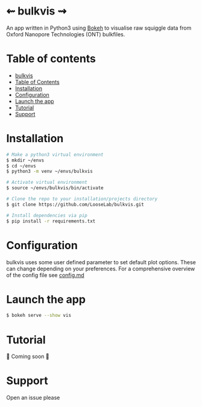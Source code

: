 ⇜ bulkvis ⇝
============

An app written in Python3 using [Bokeh](https://github.com/bokeh/bokeh/) 
to visualise raw squiggle data from Oxford Nanopore Technologies (ONT) 
bulkfiles. 

Table of contents
=================

 * [bulkvis](#-bulkvis-)
 * [Table of Contents](#table-of-contents)
 * [Installation](#installation)
 * [Configuration](#configuration)
 * [Launch the app](#launch-the-app)
 * [Tutorial](#tutorial)
 * [Support](#support)

Installation
============

```bash
# Make a python3 virtual environment
$ mkdir ~/envs
$ cd ~/envs
$ python3 -m venv ~/envs/bulkvis

# Activate virtual environment
$ source ~/envs/bulkvis/bin/activate

# Clone the repo to your installation/projects directory
$ git clone https://github.com/LooseLab/bulkvis.git

# Install dependencies via pip
$ pip install -r requirements.txt
```

Configuration
=============
bulkvis uses some user defined parameter to set default plot options. 
These can change depending on your preferences. For a comprehensive overview
of the config file see [config.md](config.md)

Launch the app
==============

```bash
$ bokeh serve --show vis
```

Tutorial
========

:wrench: Coming soon 🤫

Support
=======

Open an issue please
